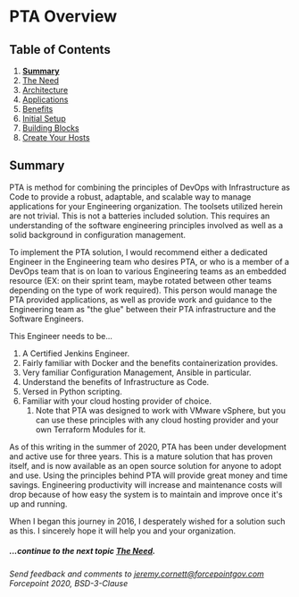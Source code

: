# PTA Overview

## Table of Contents

1. __[Summary](README.md)__
1. [The Need](the_need.md)
1. [Architecture](architecture.md)
1. [Applications](applications.md)
1. [Benefits](benefits.md)
1. [Initial Setup](initial_setup.md)
1. [Building Blocks](building_blocks.md)
1. [Create Your Hosts](create_your_hosts.md)

## Summary

PTA is method for combining the principles of DevOps with Infrastructure as Code to provide
a robust, adaptable, and scalable way to manage applications for your Engineering organization.
The toolsets utilized herein are not trivial. This is not a batteries included solution.
This requires an understanding of the software engineering principles involved 
as well as a solid background in configuration management. 

To implement the PTA solution, I would recommend either a dedicated Engineer in 
the Engineering team who desires PTA, or who is a member of a DevOps team that
is on loan to various Engineering teams as an embedded resource (EX: on their sprint team, 
maybe rotated between other teams depending on the type of work required). This person
would manage the PTA provided applications, as well as provide work and guidance to the 
Engineering team as "the glue" between their PTA infrastructure and the Software Engineers.

This Engineer needs to be...
 
1. A Certified Jenkins Engineer.
1. Fairly familiar with Docker and the benefits containerization provides.
1. Very familiar Configuration Management, Ansible in particular.
1. Understand the benefits of Infrastructure as Code.
1. Versed in Python scripting.
1. Familiar with your cloud hosting provider of choice.
    1. Note that PTA was designed to work with VMware vSphere, but you can use these principles
    with any cloud hosting provider and your own Terraform Modules for it.

As of this writing in the summer of 2020, PTA has been under development and active use for three years.
This is a mature solution that has proven itself, and is now available as an open source solution for
anyone to adopt and use. Using the principles behind PTA will provide great money and time savings. 
Engineering productivity will increase and maintenance costs will drop because of how easy the system 
is to maintain and improve once it's up and running.

When I began this journey in 2016, I desperately wished for a solution such as this. 
I sincerely hope it will help you and your organization.

##### ...continue to the next topic [The Need](the_need.md).

_Send feedback and comments to [jeremy.cornett@forcepointgov.com](mailto:jeremy.cornett@forcepointgov.com) Forcepoint 2020, BSD-3-Clause_